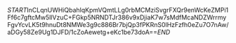 $START$InCLqnUWHiQbahlqKpmVQmtLLg0rbMCMziSvgrFXQr9enWcKeZMPi1Ff6c7gftcMw5llVzuC+FGkp5NRNDTJr386v9xDjiaK7w7sMdfMcaNDZWrrmyFgvYcvLK5t9hnuDt8NMWe3g9c886Br7bjQp3fPKRnS0lHzFzfh0eZu7O7nAw/aDGy58Ze9Ug1DJFD/1cZoAewetg+eKc1be73doA==$END$